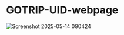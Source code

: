 # GOTRIP-UID-webpage


![Screenshot 2025-05-14 090424](https://github.com/user-attachments/assets/6ba72919-932b-4836-bcdf-e9d0e8ce6743)
